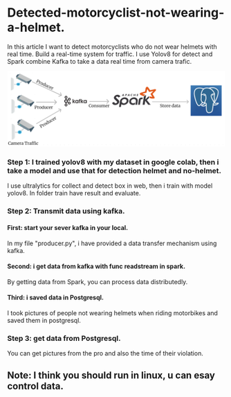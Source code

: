 # Detected-motorcyclist-not-wearing-a-helmet.
In this article I want to detect motorcyclists who do not wear helmets with real time. Build a real-time system for traffic. I use Yolov8 for detect and Spark combine Kafka to take a data real time from camera trafic.

![Flow Work](image/flow_Work.png)

### Step 1: I trained yolov8 with my dataset in google colab, then i take a model and use that for detection helmet and no-helmet.
I use ultralytics for collect and detect box in web, then i train with model yolov8. In folder train have result and evaluate.

### Step 2: Transmit data using kafka.
#### First: start your sever kafka in your local.
In my file "producer.py", i have provided a data transfer mechanism using kafka.
#### Second: i get data from kafka with func readstream in spark.
By getting data from Spark, you can process data distributedly.
#### Third: i saved data in Postgresql.
I took pictures of people not wearing helmets when riding motorbikes and saved them in postgresql.
### Step 3: get data from Postgresql.
You can get pictures from the pro and also the time of their violation.
## Note: I think you should run in linux, u can esay control data.
 